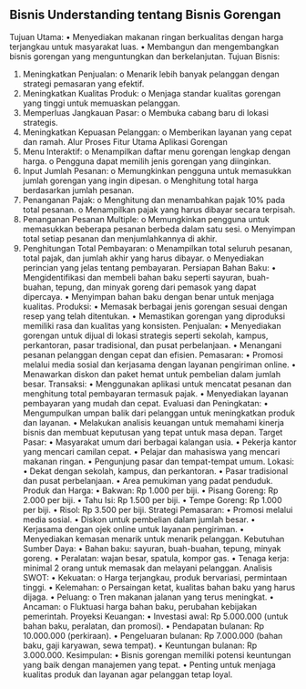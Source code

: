 ## Bisnis Understanding tentang Bisnis Gorengan
Tujuan Utama:
•	Menyediakan makanan ringan berkualitas dengan harga terjangkau untuk masyarakat luas.
•	Membangun dan mengembangkan bisnis gorengan yang menguntungkan dan berkelanjutan.
Tujuan Bisnis:
1.	Meningkatkan Penjualan:
o	Menarik lebih banyak pelanggan dengan strategi pemasaran yang efektif.
2.	Meningkatkan Kualitas Produk:
o	Menjaga standar kualitas gorengan yang tinggi untuk memuaskan pelanggan.
3.	Memperluas Jangkauan Pasar:
o	Membuka cabang baru di lokasi strategis.
4.	Meningkatkan Kepuasan Pelanggan:
o	Memberikan layanan yang cepat dan ramah.
Alur Proses
Fitur Utama Aplikasi Gorengan
1.	Menu Interaktif:
o	Menampilkan daftar menu gorengan lengkap dengan harga.
o	Pengguna dapat memilih jenis gorengan yang diinginkan.
2.	Input Jumlah Pesanan:
o	Memungkinkan pengguna untuk memasukkan jumlah gorengan yang ingin dipesan.
o	Menghitung total harga berdasarkan jumlah pesanan.
3.	Penanganan Pajak:
o	Menghitung dan menambahkan pajak 10% pada total pesanan.
o	Menampilkan pajak yang harus dibayar secara terpisah.
4.	Penanganan Pesanan Multiple:
o	Memungkinkan pengguna untuk memasukkan beberapa pesanan berbeda dalam satu sesi.
o	Menyimpan total setiap pesanan dan menjumlahkannya di akhir.
5.	Penghitungan Total Pembayaran:
o	Menampilkan total seluruh pesanan, total pajak, dan jumlah akhir yang harus dibayar.
o	Menyediakan perincian yang jelas tentang pembayaran.
Persiapan Bahan Baku:
•	Mengidentifikasi dan membeli bahan baku seperti sayuran, buah-buahan, tepung, dan minyak goreng dari pemasok yang dapat dipercaya.
•	Menyimpan bahan baku dengan benar untuk menjaga kualitas.
Produksi:
•	Memasak berbagai jenis gorengan sesuai dengan resep yang telah ditentukan.
•	Memastikan gorengan yang diproduksi memiliki rasa dan kualitas yang konsisten.
Penjualan:
•	Menyediakan gorengan untuk dijual di lokasi strategis seperti sekolah, kampus, perkantoran, pasar tradisional, dan pusat perbelanjaan.
•	Menangani pesanan pelanggan dengan cepat dan efisien.
Pemasaran:
•	Promosi melalui media sosial dan kerjasama dengan layanan pengiriman online.
•	Menawarkan diskon dan paket hemat untuk pembelian dalam jumlah besar.
Transaksi:
•	Menggunakan aplikasi untuk mencatat pesanan dan menghitung total pembayaran termasuk pajak.
•	Menyediakan layanan pembayaran yang mudah dan cepat.
Evaluasi dan Peningkatan:
•	Mengumpulkan umpan balik dari pelanggan untuk meningkatkan produk dan layanan.
•	Melakukan analisis keuangan untuk memahami kinerja bisnis dan membuat keputusan yang tepat untuk masa depan.
Target Pasar:
•	Masyarakat umum dari berbagai kalangan usia.
•	Pekerja kantor yang mencari camilan cepat.
•	Pelajar dan mahasiswa yang mencari makanan ringan.
•	Pengunjung pasar dan tempat-tempat umum.
Lokasi:
•	Dekat dengan sekolah, kampus, dan perkantoran.
•	Pasar tradisional dan pusat perbelanjaan.
•	Area pemukiman yang padat penduduk.
Produk dan Harga:
•	Bakwan: Rp 1.000 per biji.
•	Pisang Goreng: Rp 2.000 per biji.
•	Tahu Isi: Rp 1.500 per biji.
•	Tempe Goreng: Rp 1.000 per biji.
•	Risol: Rp 3.500 per biji.
Strategi Pemasaran:
•	Promosi melalui media sosial.
•	Diskon untuk pembelian dalam jumlah besar.
•	Kerjasama dengan ojek online untuk layanan pengiriman.
•	Menyediakan kemasan menarik untuk menarik pelanggan.
Kebutuhan Sumber Daya:
•	Bahan baku: sayuran, buah-buahan, tepung, minyak goreng.
•	Peralatan: wajan besar, spatula, kompor gas.
•	Tenaga kerja: minimal 2 orang untuk memasak dan melayani pelanggan.
Analisis SWOT:
•	Kekuatan:
o	Harga terjangkau, produk bervariasi, permintaan tinggi.
•	Kelemahan:
o	Persaingan ketat, kualitas bahan baku yang harus dijaga.
•	Peluang:
o	Tren makanan jalanan yang terus meningkat.
•	Ancaman:
o	Fluktuasi harga bahan baku, perubahan kebijakan pemerintah.
Proyeksi Keuangan:
•	Investasi awal: Rp 5.000.000 (untuk bahan baku, peralatan, dan promosi).
•	Pendapatan bulanan: Rp 10.000.000 (perkiraan).
•	Pengeluaran bulanan: Rp 7.000.000 (bahan baku, gaji karyawan, sewa tempat).
•	Keuntungan bulanan: Rp 3.000.000.
Kesimpulan:
•	Bisnis gorengan memiliki potensi keuntungan yang baik dengan manajemen yang tepat.
•	Penting untuk menjaga kualitas produk dan layanan agar pelanggan tetap loyal.
